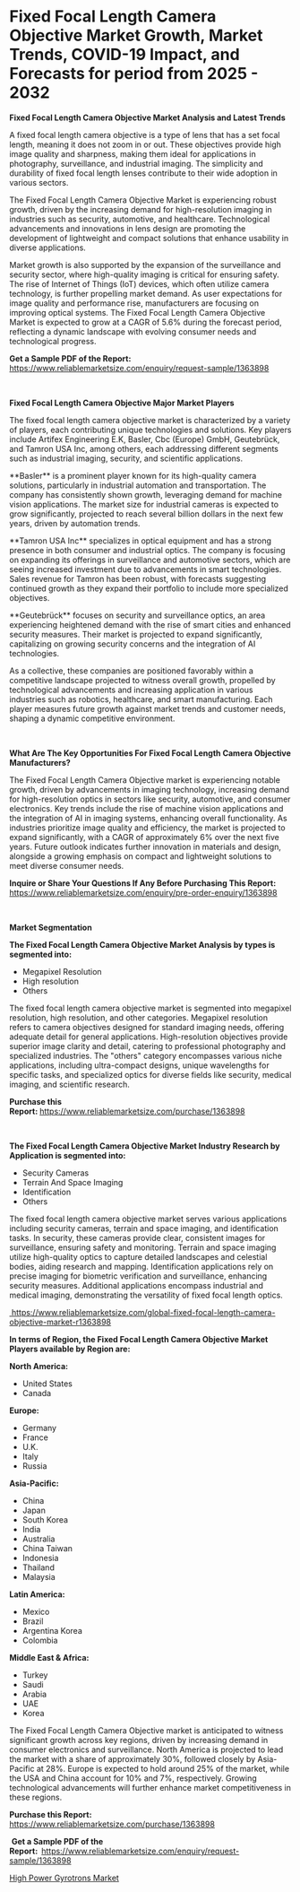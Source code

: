 <p><h1>Fixed Focal Length Camera Objective Market Growth, Market Trends, COVID-19 Impact, and Forecasts for period from 2025 - 2032</h1></p><p><strong>Fixed Focal Length Camera Objective Market Analysis and Latest Trends</strong></p>
<p><p>A fixed focal length camera objective is a type of lens that has a set focal length, meaning it does not zoom in or out. These objectives provide high image quality and sharpness, making them ideal for applications in photography, surveillance, and industrial imaging. The simplicity and durability of fixed focal length lenses contribute to their wide adoption in various sectors.</p><p>The Fixed Focal Length Camera Objective Market is experiencing robust growth, driven by the increasing demand for high-resolution imaging in industries such as security, automotive, and healthcare. Technological advancements and innovations in lens design are promoting the development of lightweight and compact solutions that enhance usability in diverse applications. </p><p>Market growth is also supported by the expansion of the surveillance and security sector, where high-quality imaging is critical for ensuring safety. The rise of Internet of Things (IoT) devices, which often utilize camera technology, is further propelling market demand. As user expectations for image quality and performance rise, manufacturers are focusing on improving optical systems. The Fixed Focal Length Camera Objective Market is expected to grow at a CAGR of 5.6% during the forecast period, reflecting a dynamic landscape with evolving consumer needs and technological progress.</p></p>
<p><strong>Get a Sample PDF of the Report:&nbsp;</strong> <a href="https://www.reliablemarketsize.com/enquiry/request-sample/1363898?utm_campaign=2442&utm_medium=2&utm_source=Github&utm_content=ia&utm_term=12042025&utm_id=fixed-focal-length-camera-objective">https://www.reliablemarketsize.com/enquiry/request-sample/1363898</a></p>
<p>&nbsp;</p>
<p><strong>Fixed Focal Length Camera Objective Major Market Players</strong></p>
<p><p>The fixed focal length camera objective market is characterized by a variety of players, each contributing unique technologies and solutions. Key players include Artifex Engineering E.K, Basler, Cbc (Europe) GmbH, Geutebrück, and Tamron USA Inc, among others, each addressing different segments such as industrial imaging, security, and scientific applications.</p><p>**Basler** is a prominent player known for its high-quality camera solutions, particularly in industrial automation and transportation. The company has consistently shown growth, leveraging demand for machine vision applications. The market size for industrial cameras is expected to grow significantly, projected to reach several billion dollars in the next few years, driven by automation trends.</p><p>**Tamron USA Inc** specializes in optical equipment and has a strong presence in both consumer and industrial optics. The company is focusing on expanding its offerings in surveillance and automotive sectors, which are seeing increased investment due to advancements in smart technologies. Sales revenue for Tamron has been robust, with forecasts suggesting continued growth as they expand their portfolio to include more specialized objectives.</p><p>**Geutebrück** focuses on security and surveillance optics, an area experiencing heightened demand with the rise of smart cities and enhanced security measures. Their market is projected to expand significantly, capitalizing on growing security concerns and the integration of AI technologies.</p><p>As a collective, these companies are positioned favorably within a competitive landscape projected to witness overall growth, propelled by technological advancements and increasing application in various industries such as robotics, healthcare, and smart manufacturing. Each player measures future growth against market trends and customer needs, shaping a dynamic competitive environment.</p></p>
<p>&nbsp;</p>
<p><strong>What Are The Key Opportunities For Fixed Focal Length Camera Objective Manufacturers?</strong></p>
<p><p>The Fixed Focal Length Camera Objective market is experiencing notable growth, driven by advancements in imaging technology, increasing demand for high-resolution optics in sectors like security, automotive, and consumer electronics. Key trends include the rise of machine vision applications and the integration of AI in imaging systems, enhancing overall functionality. As industries prioritize image quality and efficiency, the market is projected to expand significantly, with a CAGR of approximately 6% over the next five years. Future outlook indicates further innovation in materials and design, alongside a growing emphasis on compact and lightweight solutions to meet diverse consumer needs.</p></p>
<p><strong>Inquire or Share Your Questions If Any Before Purchasing This Report:</strong> <a href="https://www.reliablemarketsize.com/enquiry/pre-order-enquiry/1363898?utm_campaign=2442&utm_medium=2&utm_source=Github&utm_content=ia&utm_term=12042025&utm_id=fixed-focal-length-camera-objective">https://www.reliablemarketsize.com/enquiry/pre-order-enquiry/1363898</a></p>
<p>&nbsp;</p>
<p><strong>Market Segmentation</strong></p>
<p><strong>The Fixed Focal Length Camera Objective Market Analysis by types is segmented into:</strong></p>
<p><ul><li>Megapixel Resolution</li><li>High resolution</li><li>Others</li></ul></p>
<p><p>The fixed focal length camera objective market is segmented into megapixel resolution, high resolution, and other categories. Megapixel resolution refers to camera objectives designed for standard imaging needs, offering adequate detail for general applications. High-resolution objectives provide superior image clarity and detail, catering to professional photography and specialized industries. The "others" category encompasses various niche applications, including ultra-compact designs, unique wavelengths for specific tasks, and specialized optics for diverse fields like security, medical imaging, and scientific research.</p></p>
<p><strong>Purchase this Report:&nbsp;</strong><a href="https://www.reliablemarketsize.com/purchase/1363898?utm_campaign=2442&utm_medium=2&utm_source=Github&utm_content=ia&utm_term=12042025&utm_id=fixed-focal-length-camera-objective">https://www.reliablemarketsize.com/purchase/1363898</a></p>
<p>&nbsp;</p>
<p><strong>The Fixed Focal Length Camera Objective Market Industry Research by Application is segmented into:</strong></p>
<p><ul><li>Security Cameras</li><li>Terrain And Space Imaging</li><li>Identification</li><li>Others</li></ul></p>
<p><p>The fixed focal length camera objective market serves various applications including security cameras, terrain and space imaging, and identification tasks. In security, these cameras provide clear, consistent images for surveillance, ensuring safety and monitoring. Terrain and space imaging utilize high-quality optics to capture detailed landscapes and celestial bodies, aiding research and mapping. Identification applications rely on precise imaging for biometric verification and surveillance, enhancing security measures. Additional applications encompass industrial and medical imaging, demonstrating the versatility of fixed focal length optics.</p></p>
<p><a href="https://www.reliablemarketsize.com/global-fixed-focal-length-camera-objective-market-r1363898?utm_campaign=2442&utm_medium=2&utm_source=Github&utm_content=ia&utm_term=12042025&utm_id=fixed-focal-length-camera-objective">&nbsp;https://www.reliablemarketsize.com/global-fixed-focal-length-camera-objective-market-r1363898</a></p>
<p><strong>In terms of Region, the Fixed Focal Length Camera Objective Market Players available by Region are:</strong></p>
<p>
    <p> <strong> North America: </strong>
        <ul>
            <li>United States</li>
            <li>Canada</li>
        </ul>
        </p> 
    <p> <strong> Europe: </strong>
        <ul>
            <li>Germany</li>
            <li>France</li>
            <li>U.K.</li>
            <li>Italy</li>
            <li>Russia</li>
        </ul>
        </p> 
    <p> <strong> Asia-Pacific: </strong>
        <ul>
            <li>China</li>
            <li>Japan</li>
            <li>South Korea</li>
            <li>India</li>
            <li>Australia</li>
            <li>China Taiwan</li>
            <li>Indonesia</li>
            <li>Thailand</li>
            <li>Malaysia</li>
        </ul>
        </p> 
    <p> <strong> Latin America: </strong>
        <ul>
            <li>Mexico</li>
            <li>Brazil</li>
            <li>Argentina Korea</li>
            <li>Colombia</li>
        </ul>
        </p> 
    <p> <strong> Middle East & Africa: </strong>
        <ul>
            <li>Turkey</li>
            <li>Saudi</li>
            <li>Arabia</li>
            <li>UAE</li>
            <li>Korea</li>
        </ul>
    </p>
    </p>
<p><p>The Fixed Focal Length Camera Objective market is anticipated to witness significant growth across key regions, driven by increasing demand in consumer electronics and surveillance. North America is projected to lead the market with a share of approximately 30%, followed closely by Asia-Pacific at 28%. Europe is expected to hold around 25% of the market, while the USA and China account for 10% and 7%, respectively. Growing technological advancements will further enhance market competitiveness in these regions.</p></p>
<p><strong>Purchase this Report: </strong><a href="https://www.reliablemarketsize.com/purchase/1363898?utm_campaign=2442&utm_medium=2&utm_source=Github&utm_content=ia&utm_term=12042025&utm_id=fixed-focal-length-camera-objective">https://www.reliablemarketsize.com/purchase/1363898</a></p>
<p>&nbsp;<strong>Get a Sample PDF of the Report:&nbsp;&nbsp;</strong><a href="https://www.reliablemarketsize.com/enquiry/request-sample/1363898?utm_campaign=2442&utm_medium=2&utm_source=Github&utm_content=ia&utm_term=12042025&utm_id=fixed-focal-length-camera-objective">https://www.reliablemarketsize.com/enquiry/request-sample/1363898</a></p>
<p><strong></strong></p>
<p><p><a href="https://github.com/FahadAhmed223/Market-Research-Report-List-2/blob/main/high-power-gyrotrons-market.md?utm_campaign=2442&utm_medium=2&utm_source=Github&utm_content=ia&utm_term=12042025&utm_id=fixed-focal-length-camera-objective">High Power Gyrotrons Market</a></p></p>